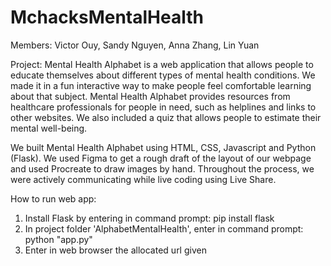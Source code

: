 # MchacksMentalHealth

Members:
Victor Ouy,
Sandy Nguyen,
Anna Zhang,
Lin Yuan

Project:
Mental Health Alphabet is a web application that allows people to educate themselves about different types of mental health conditions. We made it in a fun interactive way to make people feel comfortable learning about that subject. Mental Health Alphabet provides resources from healthcare professionals for people in need, such as helplines and links to other websites. We also included a quiz that allows people to estimate their mental well-being.

We built Mental Health Alphabet using HTML, CSS, Javascript and Python (Flask). We used Figma to get a rough draft of the layout of our webpage and used Procreate to draw images by hand. Throughout the process, we were actively communicating while live coding using Live Share.


How to run web app:
1. Install Flask by entering in command prompt:  pip install flask
2. In project folder 'AlphabetMentalHealth', enter in command prompt:  python "app.py"
3. Enter in web browser the allocated url given
